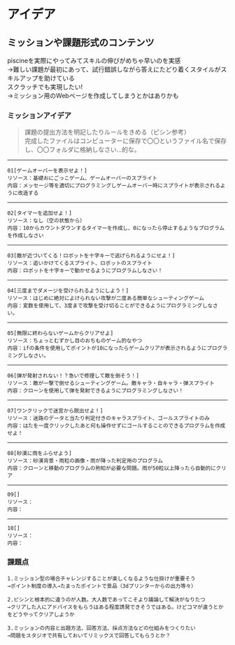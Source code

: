 # アイデア

## ミッションや課題形式のコンテンツ  
piscineを実際にやってみてスキルの伸びがめちゃ早いのを実感  
→難しい課題が最初にあって、試行錯誤しながら答えにたどり着くスタイルがスキルアップを助けている  
スクラッチでも実現したい!  
→ミッション用のWebページを作成してしまうとかはありかも

### ミッションアイデア
>課題の提出方法を明記したりルールをきめる（ピシン参考）  
>完成したファイルはコンピューターに保存で〇〇というファイル名で保存し、〇〇フォルダに格納しなさい...的な。  
-------
    01[ゲームオーバーを表示せよ！]
    リソース：基礎おにごっこゲーム、ゲームオーバーのスプライト
    内容：メッセージ等を適切にプログラミングしゲームオーバー時にスプライトが表示されるように改造する
-------
    02[タイマーを追加せよ！]
    リソース：なし（空の状態から）
    内容：10からカウントダウンするタイマーを作成し、0になったら停止するようなプログラムを作成しなさい
-------
    03[敵が近づいてくる！ロボットを十字キーで逃げられるようにせよ！]
    リソース：追いかけてくるスプライト、ロボットのスプライト
    内容：ロボットを十字キーで動かせるようにプログラムしなさい！
-------
    04[三度までダメージを受けられるようにしよう！]
    リソース：はじめに絶対によけられない攻撃が二度ある簡単なシューティングゲーム
    内容：変数を使用して、3度まで攻撃を受け切ることができるようにプログラミングしなさい。
-------
    05[無限に終わらないゲームからクリアせよ]
    リソース：ちょっとむずかし目のおちものゲーム的なやつ
    内容：ifの条件を使用してポイントが10になったらゲームクリアが表示されるようにプログラミングしなさい。
-------
    06[弾が発射されない！？急いで修理して敵を倒そう！]
    リソース：敵が一撃で倒せるシューティングゲーム。敵キャラ・自キャラ・弾スプライト
    内容：クローンを使用して弾を発射できるようにプログラミングしなさい！
-------
    07[ワンクリックで迷宮から脱出せよ！]
    リソース：迷路のデータと当たり判定付きのキャラスプライト、ゴールスプライトのみ
    内容：はたを一度クリックしたあと何も操作せずにゴールすることのできるプログラムを作成せよ！
-------
    08[砂漠に雨をふらせよう]
    リソース：砂漠背景・雨粒の画像・雨が降った判定用のプログラム
    内容：クローンと移動のプログラムの熟知が必要な問題。雨が50粒以上降ったら自動的にクリア
-------
    09[]
    リソース：
    内容：
-------
    10[]
    リソース：
    内容：

### 課題点
    1.ミッション型の場合チャレンジすることが楽しくなるような仕掛けが重要そう  
    →ポイント制度の導入→たまったポイントで景品（3dプリンターからの出力等々）  

    2.ピシンと根本的に違うのが人数。大人数であってこそより議論して解決がなりたつ  
    →クリアした人にアドバイスをもらうはある程度誘発できそうではある。けどコマが違うとかをどうやってクリアしようか  

    3.ミッションの内容と出題方法、回答方法、採点方法などの仕組みをつくりたい  
    →問題をスタジオで共有しておいてリミックスで回答してもらうとか？  
